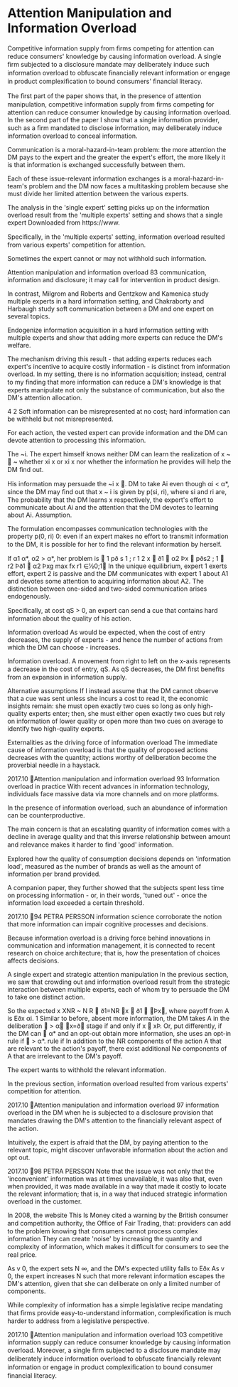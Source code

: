 # Attention Manipulation and Information Overload

Competitive information supply from ﬁrms competing for attention can reduce consumers' knowledge by causing information overload. A single ﬁrm subjected to a disclosure mandate may deliberately induce such information overload to obfuscate ﬁnancially relevant information or engage in product complexiﬁcation to bound consumers' ﬁnancial literacy.

The ﬁrst part of the paper shows that, in the presence of attention manipulation, competitive information supply from ﬁrms competing for attention can reduce consumer knowledge by causing information overload. In the second part of the paper I show that a single information provider, such as a ﬁrm mandated to disclose information, may deliberately induce information overload to conceal information.

Communication is a moral-hazard-in-team problem: the more attention the DM pays to the expert and the greater the expert's effort, the more likely it is that information is exchanged successfully between them.

Each of these issue-relevant information exchanges is a moral-hazard-in-team's problem and the DM now faces a multitasking problem because she must divide her limited attention between the various experts.

The analysis in the 'single expert' setting picks up on the information overload result from the 'multiple experts' setting and shows that a single expert Downloaded from https://www.

Speciﬁcally, in the 'multiple experts' setting, information overload resulted from various experts' competition for attention.

Sometimes the expert cannot or may not withhold such information.

Attention manipulation and information overload 83 communication, information and disclosure; it may call for intervention in product design.

In contrast, Milgrom and Roberts and Gentzkow and Kamenica study multiple experts in a hard information setting, and Chakraborty and Harbaugh study soft communication between a DM and one expert on several topics.

Endogenize information acquisition in a hard information setting with multiple experts and show that adding more experts can reduce the DM's welfare.

The mechanism driving this result - that adding experts reduces each expert's incentive to acquire costly information - is distinct from information overload. In my setting, there is no information acquisition; instead, central to my ﬁnding that more information can reduce a DM's knowledge is that experts manipulate not only the substance of communication, but also the DM's attention allocation.

4 2 Soft information can be misrepresented at no cost; hard information can be withheld but not misrepresented.

For each action, the vested expert can provide information and the DM can devote attention to processing this information.

The ~i. The expert himself knows neither DM can learn the realization of x ~  ~ whether xi x or xi x nor whether the information he provides will help the DM ﬁnd out.

His information may persuade the ~i x . DM to take Ai even though αi < α*, since the DM may ﬁnd out that x ~ i is given by p(si, ri), where si and ri are, The probability that the DM learns x respectively, the expert's effort to communicate about Ai and the attention that the DM devotes to learning about Ai. Assumption.

The formulation encompasses communication technologies with the property p(0, ri) 0: even if an expert makes no effort to transmit information to the DM, it is possible for her to ﬁnd the relevant information by herself.

If α1 α*, α2 > α*, her problem is  1 pð s 1 ; r 1 2 x  ð1  α2 Þx  pðs2 ; 1  r2 Þð1  α2 Þxg max fx r1 ∈½0;1 In the unique equilibrium, expert 1 exerts effort, expert 2 is passive and the DM communicates with expert 1 about A1 and devotes some attention to acquiring information about A2. The distinction between one-sided and two-sided communication arises endogenously.

Speciﬁcally, at cost qS > 0, an expert can send a cue that contains hard information about the quality of his action.

Information overload As would be expected, when the cost of entry decreases, the supply of experts - and hence the number of actions from which the DM can choose - increases.

Information overload. A movement from right to left on the x-axis represents a decrease in the cost of entry, qS. As qS decreases, the DM ﬁrst beneﬁts from an expansion in information supply.

Alternative assumptions If I instead assume that the DM cannot observe that a cue was sent unless she incurs a cost to read it, the economic insights remain: she must open exactly two cues so long as only high-quality experts enter; then, she must either open exactly two cues but rely on information of lower quality or open more than two cues on average to identify two high-quality experts.

Externalities as the driving force of information overload The immediate cause of information overload is that the quality of proposed actions decreases with the quantity; actions worthy of deliberation become the proverbial needle in a haystack.

2017.10 Attention manipulation and information overload 93 Information overload in practice With recent advances in information technology, individuals face massive data via more channels and on more platforms.

In the presence of information overload, such an abundance of information can be counterproductive.

The main concern is that an escalating quantity of information comes with a decline in average quality and that this inverse relationship between amount and relevance makes it harder to ﬁnd 'good' information.

Explored how the quality of consumption decisions depends on 'information load', measured as the number of brands as well as the amount of information per brand provided.

A companion paper, they further showed that the subjects spent less time on processing information - or, in their words, 'tuned out' - once the information load exceeded a certain threshold.

2017.10 94 PETRA PERSSON information science corroborate the notion that more information can impair cognitive processes and decisions.

Because information overload is a driving force behind innovations in communication and information management, it is connected to recent research on choice architecture; that is, how the presentation of choices affects decisions.

A single expert and strategic attention manipulation In the previous section, we saw that crowding out and information overload result from the strategic interaction between multiple experts, each of whom try to persuade the DM to take one distinct action.

So the expected x XNR ~ N R  ð1=NR x  ð1  Þx, where payoff from A is Eðx αi. 1 Similar to before, absent more information, the DM takes A in the deliberation  > α x=ð stage if and only if x  xÞ. Or, put differently, if the DM can  α* and an opt-out obtain more information, she uses an opt-in rule if  > α*. rule if In addition to the NR components of the action A that are relevant to the action's payoff, there exist additional N∅ components of A that are irrelevant to the DM's payoff.

The expert wants to withhold the relevant information.

In the previous section, information overload resulted from various experts' competition for attention.

2017.10 Attention manipulation and information overload 97 information overload in the DM when he is subjected to a disclosure provision that mandates drawing the DM's attention to the ﬁnancially relevant aspect of the action.

Intuitively, the expert is afraid that the DM, by paying attention to the relevant topic, might discover unfavorable information about the action and opt out.

2017.10 98 PETRA PERSSON Note that the issue was not only that the 'inconvenient' information was at times unavailable, it was also that, even when provided, it was made available in a way that made it costly to locate the relevant information; that is, in a way that induced strategic information overload in the customer.

In 2008, the website This Is Money cited a warning by the British consumer and competition authority, the Ofﬁce of Fair Trading, that: providers can add to the problem knowing that consumers cannot process complex information They can create 'noise' by increasing the quantity and complexity of information, which makes it difﬁcult for consumers to see the real price.

As v 0, the expert sets N ∞, and the DM's expected utility falls to Eðx As v 0, the expert increases N such that more relevant information escapes the DM's attention, given that she can deliberate on only a limited number of components.

While complexity of information has a simple legislative recipe mandating that ﬁrms provide easy-to-understand information, complexiﬁcation is much harder to address from a legislative perspective.

2017.10 Attention manipulation and information overload 103 competitive information supply can reduce consumer knowledge by causing information overload. Moreover, a single ﬁrm subjected to a disclosure mandate may deliberately induce information overload to obfuscate ﬁnancially relevant information or engage in product complexiﬁcation to bound consumer ﬁnancial literacy.